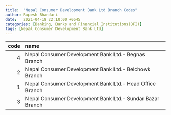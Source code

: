 ```yaml
---
title:  "Nepal Consumer Development Bank Ltd Branch Codes"
author: Rupesh Bhandari
date:   2021-04-18 22:10:00 +0545
categories: [Banking, Banks and Financial Institutions(BFI)]
tags: [Nepal Consumer Development Bank Ltd]
---
```


|   code | name                                                      |
|-------:|:----------------------------------------------------------|
|      4 | Nepal Consumer Development Bank Ltd.- Begnas Branch       |
|      2 | Nepal Consumer Development Bank Ltd.- Belchowk Branch     |
|      1 | Nepal Consumer Development Bank Ltd.- Head Office Branch  |
|      3 | Nepal Consumer Development Bank Ltd.- Sundar Bazar Branch |
